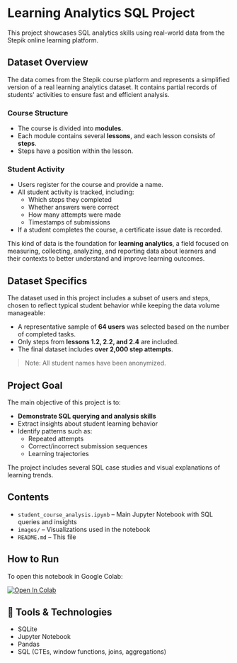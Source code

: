 # Learning Analytics SQL Project

This project showcases SQL analytics skills using real-world data from the Stepik online learning platform.

## Dataset Overview

The data comes from the Stepik course platform and represents a simplified version of a real learning analytics dataset. It contains partial records of students' activities to ensure fast and efficient analysis.

### Course Structure
- The course is divided into **modules**.
- Each module contains several **lessons**, and each lesson consists of **steps**.
- Steps have a position within the lesson.

### Student Activity
- Users register for the course and provide a name.
- All student activity is tracked, including:
  - Which steps they completed
  - Whether answers were correct
  - How many attempts were made
  - Timestamps of submissions
- If a student completes the course, a certificate issue date is recorded.

This kind of data is the foundation for **learning analytics**, a field focused on measuring, collecting, analyzing, and reporting data about learners and their contexts to better understand and improve learning outcomes.

## Dataset Specifics

The dataset used in this project includes a subset of users and steps, chosen to reflect typical student behavior while keeping the data volume manageable:

- A representative sample of **64 users** was selected based on the number of completed tasks.
- Only steps from **lessons 1.2, 2.2, and 2.4** are included.
- The final dataset includes **over 2,000 step attempts**.

> Note: All student names have been anonymized.

## Project Goal

The main objective of this project is to:
- **Demonstrate SQL querying and analysis skills**
- Extract insights about student learning behavior
- Identify patterns such as:
  - Repeated attempts
  - Correct/incorrect submission sequences
  - Learning trajectories

The project includes several SQL case studies and visual explanations of learning trends.

## Contents

- `student_course_analysis.ipynb` – Main Jupyter Notebook with SQL queries and insights
- `images/` – Visualizations used in the notebook
- `README.md` – This file

## How to Run

To open this notebook in Google Colab:

[![Open In Colab](https://colab.research.google.com/assets/colab-badge.svg)](https://colab.research.google.com/github/viktory-koroliova/sql-students-project/blob/main/sql-students-project.ipynb)

## 🧩 Tools & Technologies

- SQLite
- Jupyter Notebook
- Pandas
- SQL (CTEs, window functions, joins, aggregations)
